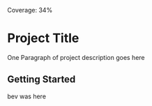 Coverage: 34%
# Project Title

One Paragraph of project description goes here

## Getting Started

bev was here 
